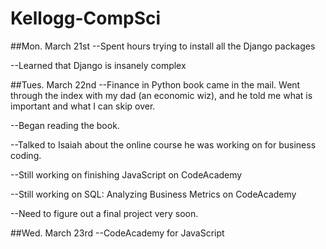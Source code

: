 # Kellogg-CompSci

##Mon. March 21st
--Spent hours trying to install all the Django packages

--Learned that Django is insanely complex

##Tues. March 22nd
--Finance in Python book came in the mail. Went through the index with my dad (an economic wiz), and he told me what is important and what I can skip over.

--Began reading the book.

--Talked to Isaiah about the online course he was working on for business coding.

--Still working on finishing JavaScript on CodeAcademy

--Still working on SQL: Analyzing Business Metrics on CodeAcademy

--Need to figure out a final project very soon.

##Wed. March 23rd
--CodeAcademy for JavaScript

